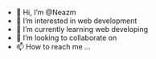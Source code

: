 - 👋 Hi, I’m @Neazm
- 👀 I’m interested in web development
- 🌱 I’m currently learning web developing
- 💞️ I’m looking to collaborate on 
- 📫 How to reach me ...

<!---
Neazm/Neazm is a ✨ special ✨ repository because its `README.md` (this file) appears on your GitHub profile.
You can click the Preview link to take a look at your changes.
--->
